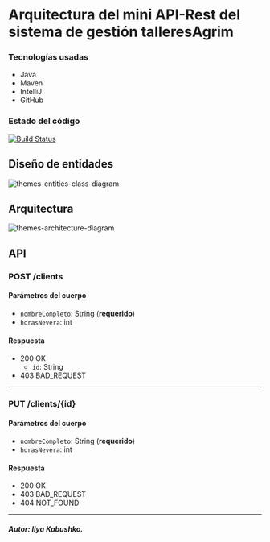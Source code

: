 # Arquitectura del mini API-Rest del sistema de gestión talleresAgrim

### Tecnologías usadas
* Java
* Maven
* IntelliJ
* GitHub

### Estado del código

[![Build Status](https://travis-ci.org/Ruskab/agrimManager.svg?branch=develop)](https://travis-ci.org/Ruskab/agrimManager)


## Diseño de entidades
![themes-entities-class-diagram](https://user-images.githubusercontent.com/16058725/48664196-4ac42880-ea9b-11e8-860c-1c8610d95c49.png)

## Arquitectura
![themes-architecture-diagram]()

## API
### POST /clients
#### Parámetros del cuerpo
- `nombreCompleto`: String (**requerido**)
- `horasNevera`: int
#### Respuesta
- 200 OK 
  - `id`: String
- 403 BAD_REQUEST
---
### PUT /clients/{id}
#### Parámetros del cuerpo
- `nombreCompleto`: String (**requerido**)
- `horasNevera`: int
#### Respuesta
- 200 OK 
- 403 BAD_REQUEST
- 404 NOT_FOUND
--- 

##### Autor: Ilya Kabushko.

